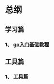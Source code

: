 # 总纲
## 学习篇
### 1、 [go入门基础教程](https://blog.zshipu.com/go%E5%85%A5%E9%97%A8%E6%95%99%E7%A8%8B/index.html)   



## 工具篇
### 1、 [工具篇](https://blog.zshipu.com/tool/index.html)      

